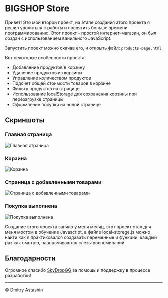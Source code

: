 # BIGSHOP Store

Привет! Это мой второй проект, на этапе создания этого проекта я решил уволиться с работы и посвятить больше времени программированию.
Этот проект - простой интернет-магазин, он был создан с использованием ванильного JavaScript.

Запустить проект можно скачав его, и открыть файл:
``products-page.html``

Вот некоторые особенности проекта:

- Добавление продуктов в корзину
- Удаление продуктов из корзины
- Управление количеством продуктов
- Подсчет общей стоимости товаров в корзине
- Фильтр продуктов на страцице
- Использование localStorage для сохранения корзины при перезагрузке страницы
- Оформление покупки на новой странице

## Скриншоты

### Главная страница
![Главная страница](https://sun9-19.userapi.com/impg/cffdpqyml3LM_ATvj3tq9BnXZj8JJ7lBP5_ljw/OMV7qo6KK8U.jpg?size=1450x801&quality=96&sign=7dbe7fda8344f9ab767d548591093213&type=album)

### Корзина
![Корзина](![image](https://github.com/Stilone/BIGSHOP1/assets/54247765/ca5235db-d808-4156-8abb-9df696f70c06)
)

### Страница с добавленными товарами
![Страница с добавленными товарами](![image](https://github.com/Stilone/BIGSHOP1/assets/54247765/5f076ebb-0f6a-4fd2-b41a-30809ae94acd)
)

### Покупка выполнена
![Покупка выполнена](![image](https://github.com/Stilone/BIGSHOP1/assets/54247765/45b07f79-27de-4944-8edd-952f06cea451)
)

Создание этого проекта заняло у меня месяц, этот проект стал для меня мостом в обучение Javascript, в файле local-storege.js можно найти как я практиковался создавать переменные и функции, каждый раз как смотрю, наворачиваются слезы воспоминаний.

## Благодарности

Огромное спасибо [SkyDropGG](https://github.com/SkyDropGG) за помощь и поддержку в процессе разработки!

---
© Dmitry Astashin
